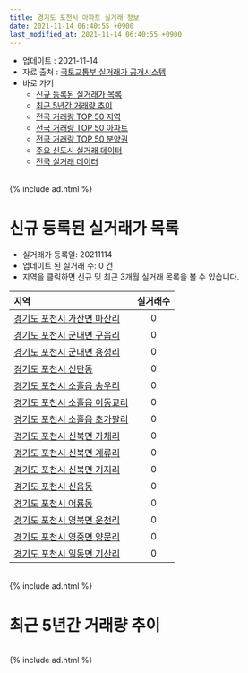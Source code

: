 ```yaml
---
title: 경기도 포천시 아파트 실거래 정보
date: 2021-11-14 06:40:55 +0900
last_modified_at: 2021-11-14 06:40:55 +0900
---
```


* 업데이트 : 2021-11-14
* 자료 출처 : [국토교통부 실거래가 공개시스템](http://rt.molit.go.kr)
* 바로 가기
    * [신규 등록된 실거래가 목록](#신규-등록된-실거래가-목록)
    * [최근 5년간 거래량 추이](#최근-5년간-거래량-추이)
    * [전국 거래량 TOP 50 지역](https://inasie.github.io/apt-trade-info/최근-3개월-전국에서-가장-거래가-많이-발생한-지역)
    * [전국 거래량 TOP 50 아파트](https://inasie.github.io/apt-trade-info/최근-3개월-전국에서-가장-거래가-많이-발생한-아파트)
    * [전국 거래량 TOP 50 분양권](https://inasie.github.io/apt-trade-info/최근-3개월-전국에서-가장-거래가-많이-발생한-분양권)
    * [주요 신도시 실거래 데이터](https://inasie.github.io/apt-trade-info/주요-신도시)
    * [전국 실거래 데이터](https://inasie.github.io/apt-trade-info/전국)

<br>
{% include ad.html %}
<br>

# 신규 등록된 실거래가 목록
* 실거래가 등록일: 20211114
* 업데이트 된 실거래 수: 0 건
* 지역을 클릭하면 신규 및 최근 3개월 실거래 목록을 볼 수 있습니다.


|지역|실거래수|
|:---|:---:|
|[경기도 포천시 가산면 마산리](https://inasie.github.io/apt-trade-info/경기도-포천시-가산면-마산리)|0|
|[경기도 포천시 군내면 구읍리](https://inasie.github.io/apt-trade-info/경기도-포천시-군내면-구읍리)|0|
|[경기도 포천시 군내면 용정리](https://inasie.github.io/apt-trade-info/경기도-포천시-군내면-용정리)|0|
|[경기도 포천시 선단동](https://inasie.github.io/apt-trade-info/경기도-포천시-선단동)|0|
|[경기도 포천시 소흘읍 송우리](https://inasie.github.io/apt-trade-info/경기도-포천시-소흘읍-송우리)|0|
|[경기도 포천시 소흘읍 이동교리](https://inasie.github.io/apt-trade-info/경기도-포천시-소흘읍-이동교리)|0|
|[경기도 포천시 소흘읍 초가팔리](https://inasie.github.io/apt-trade-info/경기도-포천시-소흘읍-초가팔리)|0|
|[경기도 포천시 신북면 가채리](https://inasie.github.io/apt-trade-info/경기도-포천시-신북면-가채리)|0|
|[경기도 포천시 신북면 계류리](https://inasie.github.io/apt-trade-info/경기도-포천시-신북면-계류리)|0|
|[경기도 포천시 신북면 기지리](https://inasie.github.io/apt-trade-info/경기도-포천시-신북면-기지리)|0|
|[경기도 포천시 신읍동](https://inasie.github.io/apt-trade-info/경기도-포천시-신읍동)|0|
|[경기도 포천시 어룡동](https://inasie.github.io/apt-trade-info/경기도-포천시-어룡동)|0|
|[경기도 포천시 영북면 운천리](https://inasie.github.io/apt-trade-info/경기도-포천시-영북면-운천리)|0|
|[경기도 포천시 영중면 양문리](https://inasie.github.io/apt-trade-info/경기도-포천시-영중면-양문리)|0|
|[경기도 포천시 일동면 기산리](https://inasie.github.io/apt-trade-info/경기도-포천시-일동면-기산리)|0|


<br>
{% include ad.html %}
<br>

# 최근 5년간 거래량 추이


<div style="width:100%;">
    <canvas id="deal_progress" height="200"></canvas>
</div>

<script>
new Chart(document.getElementById("deal_progress"), {
    type: 'line',
    data: {
        labels: ['201611','201612','201701','201702','201703','201704','201705','201706','201707','201708','201709','201710','201711','201712','201801','201802','201803','201804','201805','201806','201807','201808','201809','201810','201811','201812','201901','201902','201903','201904','201905','201906','201907','201908','201909','201910','201911','201912','202001','202002','202003','202004','202005','202006','202007','202008','202009','202010','202011','202012','202101','202102','202103','202104','202105','202106','202107','202108','202109','202110','202111'],
        datasets: [{
            label: '매매',
            pointRadius: 1,
            data: [86, 67, 49, 89, 96, 80, 79, 78, 88, 73, 45, 58, 59, 57, 79, 47, 86, 65, 63, 62, 46, 46, 57, 82, 39, 43, 60, 59, 57, 55, 59, 49, 58, 52, 52, 74, 54, 67, 61, 92, 78, 84, 57, 107, 117, 100, 100, 111, 116, 180, 192, 210, 221, 297, 310, 174, 115, 113, 117, 103, 15],
            borderColor: "rgba(255, 201, 14, 1)",
            backgroundColor: "rgba(255, 201, 14, 0.5)",
            fill: false,
            lineTension: 0
        },{
            label: '전월세',
            pointRadius: 1,
            data: [67, 61, 43, 62, 79, 52, 42, 54, 49, 59, 72, 57, 66, 49, 84, 76, 76, 76, 61, 72, 49, 46, 49, 60, 48, 56, 43, 72, 65, 52, 54, 36, 43, 65, 53, 69, 48, 50, 54, 92, 55, 70, 63, 64, 63, 81, 55, 46, 54, 65, 56, 63, 101, 154, 144, 79, 62, 67, 67, 60, 4],
            borderColor: "rgba(0, 141, 185, 1)",
            backgroundColor: "rgba(0, 141, 185, 0.5)",
            fill: false,
            lineTension: 0
        }
        ]
    },
    options: {
        responsive: true,
        title: {
            display: false
        },
        tooltips: {
            mode: 'index',
            intersect: false
        },
        hover: {
            mode: 'nearest',
            intersect: true
        },
        scales: {
            xAxes: [{
                display: true,
                scaleLabel: {
                    display: true,
                    labelString: '년/월'
                }
            }],
            yAxes: [{
                display: true,
                ticks: {
                    suggestedMin: 0,
                },
                scaleLabel: {
                    display: true,
                    labelString: '실거래 수'
                }
            }]
        }
    }
});

</script>


<br>
{% include ad.html %}
<br>


